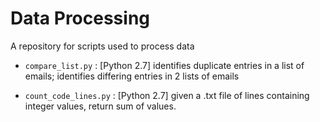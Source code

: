 # Data Processing

A repository for scripts used to process data

* `compare_list.py` : [Python 2.7] identifies duplicate entries in a list of emails; identifies differing entries in 2 lists of emails

* `count_code_lines.py` : [Python 2.7] given a .txt file of lines containing integer values, return sum of values.
